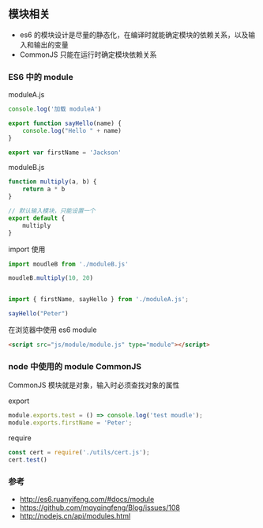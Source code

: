 ## 模块相关

- es6 的模块设计是尽量的静态化，在编译时就能确定模块的依赖关系，以及输入和输出的变量
- CommonJS 只能在运行时确定模块依赖关系



### ES6 中的 module

moduleA.js
``` javascript
console.log('加载 moduleA')

export function sayHello(name) {
    console.log("Hello " + name)
}

export var firstName = 'Jackson'
``` 

moduleB.js
``` javascript
function multiply(a, b) {
    return a * b
}

// 默认输入模块，只能设置一个
export default {
    multiply
}
```

import 使用

``` javascript
import moudleB from './moduleB.js'

moudleB.multiply(10, 20)


import { firstName, sayHello } from './moduleA.js';

sayHello("Peter")
```

在浏览器中使用 es6 module

``` html
<script src="js/module/module.js" type="module"></script>
```

### node 中使用的 module CommonJS

CommonJS 模块就是对象，输入时必须查找对象的属性



export 
``` javascript
module.exports.test = () => console.log('test moudle');
module.exports.firstName = 'Peter';
```

require
``` javascript
const cert = require('./utils/cert.js');
cert.test()
```


### 参考

- http://es6.ruanyifeng.com/#docs/module
- https://github.com/mqyqingfeng/Blog/issues/108
- http://nodejs.cn/api/modules.html